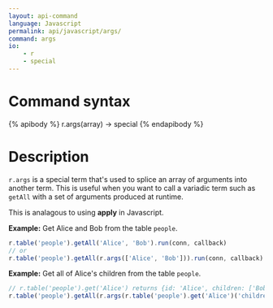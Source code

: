 ```yaml
---
layout: api-command
language: Javascript
permalink: api/javascript/args/
command: args
io:
    - r
    - special
---
```


# Command syntax #

{% apibody %}
r.args(array) &rarr; special
{% endapibody %}

# Description #

`r.args` is a special term that's used to splice an array of arguments
into another term.  This is useful when you want to call a variadic
term such as `getAll` with a set of arguments produced at runtime.

This is analagous to using **apply** in Javascript.

__Example:__ Get Alice and Bob from the table `people`.

```js
r.table('people').getAll('Alice', 'Bob').run(conn, callback)
// or
r.table('people').getAll(r.args(['Alice', 'Bob'])).run(conn, callback)
```

__Example:__ Get all of Alice's children from the table `people`.

```js
// r.table('people').get('Alice') returns {id: 'Alice', children: ['Bob', 'Carol']}
r.table('people').getAll(r.args(r.table('people').get('Alice')('children'))).run(conn, callback)
```
